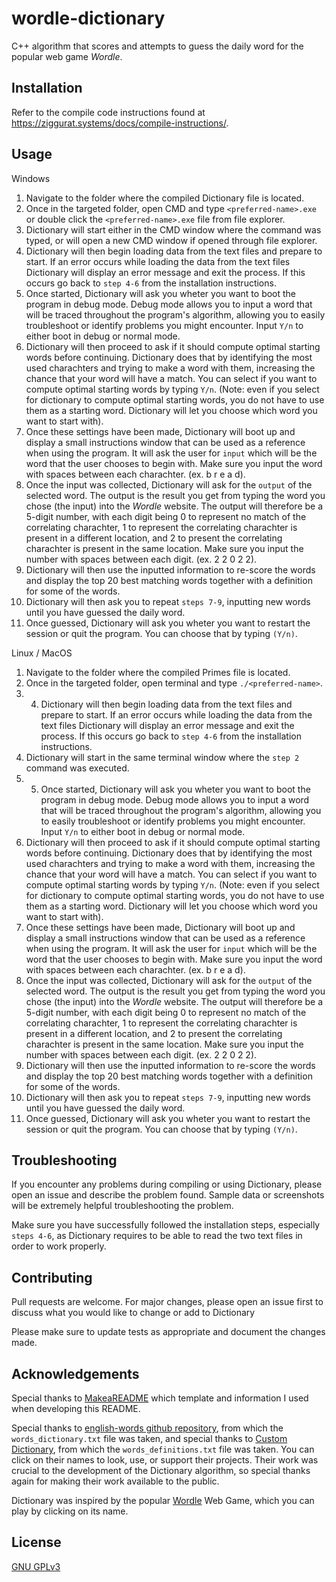 # wordle-dictionary

C++ algorithm that scores and attempts to guess the daily word for the popular web game _Wordle_.

## Installation

Refer to the compile code instructions found at https://ziggurat.systems/docs/compile-instructions/.

## Usage

Windows

1. Navigate to the folder where the compiled Dictionary file is located.
2. Once in the targeted folder, open CMD and type ```<preferred-name>.exe``` or double click the ```<preferred-name>.exe``` file from file explorer.
3. Dictionary will start either in the CMD window where the command was typed, or will open a new CMD window if opened through file explorer.
4. Dictionary will then begin loading data from the text files and prepare to start. If an error occurs while loading the data from the text files Dictionary will display an error message and exit the process. If this occurs go back to ```step 4-6``` from the installation instructions.
5. Once started, Dictionary will ask you wheter you want to boot the program in debug mode. Debug mode allows you to input a word that will be traced throughout the program's algorithm, allowing you to easily troubleshoot or identify problems you might encounter. Input ```Y/n``` to either boot in debug or normal mode.
6. Dictionary will then proceed to ask if it should compute optimal starting words before continuing. Dictionary does that by identifying the most used charachters and trying to make a word with them, increasing the chance that your word will have a match. You can select if you want to compute optimal starting words by typing ```Y/n```. (Note: even if you select for dictionary to compute optimal starting words, you do not have to use them as a starting word. Dictionary will let you choose which word you want to start with).
7. Once these settings have been made, Dictionary will boot up and display a small instructions window that can be used as a reference when using the program. It will ask the user for ```input``` which will be the word that the user chooses to begin with. Make sure you input the word with spaces between each charachter. (ex. b r e a d).
8. Once the input was collected, Dictionary will ask for the ```output``` of the selected word. The output is the result you get from typing the word you chose (the input) into the _Wordle_ website. The output will therefore be a 5-digit number, with each digit being 0 to represent no match of the correlating charachter, 1 to represent the correlating charachter is present in a different location, and 2 to present the correlating charachter is present in the same location. Make sure you input the number with spaces between each digit. (ex. 2 2 0 2 2).
9. Dictionary will then use the inputted information to re-score the words and display the top 20 best matching words together with a definition for some of the words.
10. Dictionary will then ask you to repeat ```steps 7-9```, inputting new words until you have guessed the daily word.
11. Once guessed, Dictionary will ask you wheter you want to restart the session or quit the program. You can choose that by typing ```(Y/n)```.

Linux / MacOS

1. Navigate to the folder where the compiled Primes file is located.
2. Once in the targeted folder, open terminal and type ```./<preferred-name>```.
3. 4. Dictionary will then begin loading data from the text files and prepare to start. If an error occurs while loading the data from the text files Dictionary will display an error message and exit the process. If this occurs go back to ```step 4-6``` from the installation instructions.
4. Dictionary will start in the same terminal window where the ```step 2``` command was executed.
5. 5. Once started, Dictionary will ask you wheter you want to boot the program in debug mode. Debug mode allows you to input a word that will be traced throughout the program's algorithm, allowing you to easily troubleshoot or identify problems you might encounter. Input ```Y/n``` to either boot in debug or normal mode.
6. Dictionary will then proceed to ask if it should compute optimal starting words before continuing. Dictionary does that by identifying the most used charachters and trying to make a word with them, increasing the chance that your word will have a match. You can select if you want to compute optimal starting words by typing ```Y/n```. (Note: even if you select for dictionary to compute optimal starting words, you do not have to use them as a starting word. Dictionary will let you choose which word you want to start with).
7. Once these settings have been made, Dictionary will boot up and display a small instructions window that can be used as a reference when using the program. It will ask the user for ```input``` which will be the word that the user chooses to begin with. Make sure you input the word with spaces between each charachter. (ex. b r e a d).
8. Once the input was collected, Dictionary will ask for the ```output``` of the selected word. The output is the result you get from typing the word you chose (the input) into the _Wordle_ website. The output will therefore be a 5-digit number, with each digit being 0 to represent no match of the correlating charachter, 1 to represent the correlating charachter is present in a different location, and 2 to present the correlating charachter is present in the same location. Make sure you input the number with spaces between each digit. (ex. 2 2 0 2 2).
9. Dictionary will then use the inputted information to re-score the words and display the top 20 best matching words together with a definition for some of the words.
10. Dictionary will then ask you to repeat ```steps 7-9```, inputting new words until you have guessed the daily word.
11. Once guessed, Dictionary will ask you wheter you want to restart the session or quit the program. You can choose that by typing ```(Y/n)```.

## Troubleshooting

If you encounter any problems during compiling or using Dictionary, please open an issue and describe the problem found. Sample data or screenshots will be extremely helpful troubleshooting the problem.

Make sure you have successfully followed the installation steps, especially ```steps 4-6```, as Dictionary requires to be able to read the two text files in order to work properly.

## Contributing

Pull requests are welcome. For major changes, please open an issue first to discuss what you would like to change or add to Dictionary

Please make sure to update tests as appropriate and document the changes made.

## Acknowledgements

Special thanks to [MakeaREADME](https://www.makeareadme.com) which template and information I used when developing this README.

Special thanks to [english-words github repository](https://github.com/dwyl/english-words), from which the ```words_dictionary.txt``` file was taken, and special thanks to [Custom Dictionary](https://raw.githubusercontent.com/sujithps/Dictionary/master/Oxford%20English%20Dictionary.txt), from which the ```words_definitions.txt``` file was taken. You can click on their names to look, use, or support their projects. Their work was crucial to the development of the Dictionary algorithm, so special thanks again for making their work available to the public.

Dictionary was inspired by the popular [Wordle](https://www.nytimes.com/games/wordle/index.html) Web Game, which you can play by clicking on its name.

## License
[GNU GPLv3](https://www.gnu.org/licenses/gpl-3.0.en.html)
